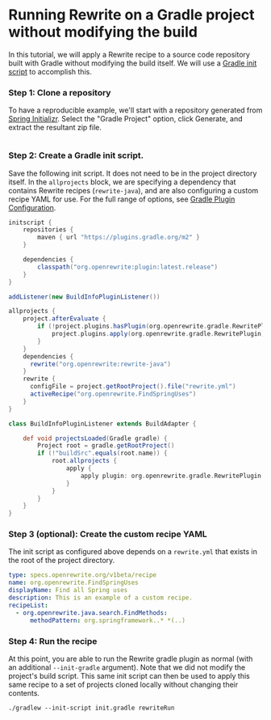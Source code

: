 # Running Rewrite on a Gradle project without modifying the build

In this tutorial, we will apply a Rewrite recipe to a source code repository built with Gradle without modifying the build itself. We will use a [Gradle init script](https://docs.gradle.org/current/userguide/init\_scripts.html) to accomplish this.

### Step 1: Clone a repository

To have a reproducible example, we'll start with a repository generated from [Spring Initializr](https://start.spring.io). Select the "Gradle Project" option, click Generate, and extract the resultant zip file.

<figure><img src="../.gitbook/assets/image (24).png" alt=""><figcaption></figcaption></figure>

### Step 2: Create a Gradle init script.

Save the following init script. It does not need to be in the project directory itself. In the `allprojects` block, we are specifying a dependency that contains Rewrite recipes (`rewrite-java`), and are also configuring a custom recipe YAML for use. For the full range of options, see [Gradle Plugin Configuration](/reference/gradle-plugin-configuration.md).

```groovy
initscript {
    repositories {
        maven { url "https://plugins.gradle.org/m2" }
    }

    dependencies {
        classpath("org.openrewrite:plugin:latest.release")
    }
}

addListener(new BuildInfoPluginListener())

allprojects {
    project.afterEvaluate {
        if (!project.plugins.hasPlugin(org.openrewrite.gradle.RewritePlugin)) {
            project.plugins.apply(org.openrewrite.gradle.RewritePlugin)
        }
    }
    dependencies {
      rewrite("org.openrewrite:rewrite-java")
    }
    rewrite {
      configFile = project.getRootProject().file("rewrite.yml")
      activeRecipe("org.openrewrite.FindSpringUses")
    }
}

class BuildInfoPluginListener extends BuildAdapter {

    def void projectsLoaded(Gradle gradle) {
        Project root = gradle.getRootProject()
        if (!"buildSrc".equals(root.name)) {
            root.allprojects {
                apply {
                    apply plugin: org.openrewrite.gradle.RewritePlugin
                }
            }
        }
    }
}
```

### Step 3 (optional): Create the custom recipe YAML

The init script as configured above depends on a `rewrite.yml` that exists in the root of the project directory.

```yaml
type: specs.openrewrite.org/v1beta/recipe
name: org.openrewrite.FindSpringUses
displayName: Find all Spring uses
description: This is an example of a custom recipe.
recipeList:
  - org.openrewrite.java.search.FindMethods:
      methodPattern: org.springframework..* *(..)
```

### Step 4: Run the recipe

At this point, you are able to run the Rewrite gradle plugin as normal (with an additional `--init-gradle` argument). Note that we did not modify the project's build script. This same init script can then be used to apply this same recipe to a set of projects cloned locally without changing their contents.

```
./gradlew --init-script init.gradle rewriteRun
```
